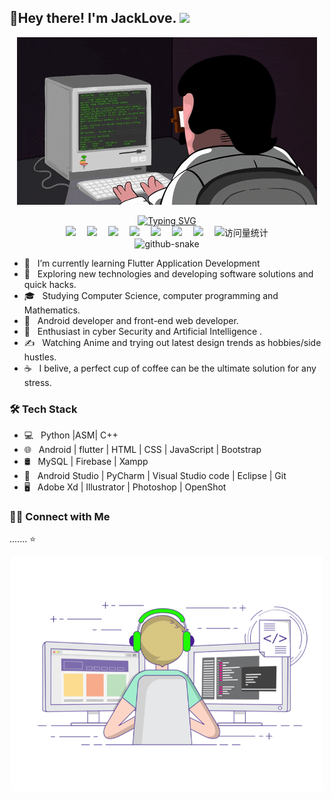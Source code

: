 <h2> 🙋Hey there! I'm JackLove. <img src="https://github.com/souvikguria98/souvikguria98/blob/master/Hi.gif" width="25"></h2>
<div align="center">
<!-- knock code pictures 敲代码的图片 -->
  <img align="center" src="https://github.com/MrXiao7/MrXiao7/blob/main/coding.gif" /><br>
</div>
</br>
  <div align="center">

  <!-- dynamic typing effect 动态打字效果 -->
  <div align="center">
    <a href="">
      <img src="https://readme-typing-svg.demolab.com?font=Fira+Code&pause=1000&width=435&lines=cout<<%22Hello%2C%20World%22<<endl%3B;哦豁，忘记打分号了!&center=true&size=27" alt="Typing SVG" />
    </a>
  </div>

  

  <!-- profile logo 个人资料徽标 -->
  <div align="center">
    <a href="/"><img src="https://img.shields.io/badge/Website-博客-blue" /></a>&emsp;
    <a href="/"><img src="https://img.shields.io/badge/Twitter-推特-blue" /></a>&emsp;
    <a href=""><img src="https://img.shields.io/badge/YouTube-油管-c32136" /></a>&emsp;
    <a href=""><img src="https://img.shields.io/badge/WeChat-微信-07c160" /></a>&emsp;
    <a href="/"><img src="https://img.shields.io/badge/Bilibili-B站-ff69b4" /></a>&emsp;
    <a href="/"><img src="https://img.shields.io/badge/CSDN-论坛-c32136" /></a>&emsp;
    <a href="/"><img src="https://img.shields.io/badge/Zhihu-知乎-blue" /></a>&emsp;
    <!-- visitor statistics logo 访问量统计徽标 -->
    <img src="https://komarev.com/ghpvc/?username=MrXiao7&label=Views&color=0e75b6&style=flat" alt="访问量统计" />
  </div>

<!-- Snake Code Contribution Map 贪吃蛇代码贡献图 -->
<picture>
  <source media="(prefers-color-scheme: dark)" srcset="https://cdn.jsdelivr.net/gh/sun0225SUN/sun0225SUN/profile-snake-contrib/github-contribution-grid-snake-dark.svg" />
  <source media="(prefers-color-scheme: light)" srcset="https://cdn.jsdelivr.net/gh/sun0225SUN/sun0225SUN/profile-snake-contrib/github-contribution-grid-snake.svg" />
  <img alt="github-snake" src="https://cdn.jsdelivr.net/gh/sun0225SUN/sun0225SUN/profile-snake-contrib/github-contribution-grid-snake-dark.svg" />
</picture>

</div>

- 🔭 &nbsp; I’m currently learning Flutter Application Development
- 🤔 &nbsp; Exploring new technologies and developing software solutions and quick hacks.
- 🎓 &nbsp; Studying Computer Science, computer programming and Mathematics.
- 💼 &nbsp; Android developer and front-end web developer.
- 🌱 &nbsp; Enthusiast in cyber Security and Artificial Intelligence .
- ✍️ &nbsp; Watching Anime and trying out latest design trends as hobbies/side hustles.
- ☕ &nbsp; I belive, a perfect cup of coffee can be the ultimate solution for any stress. 

<h3>🛠 Tech Stack</h3>

- 💻 &nbsp; Python |ASM| C++  
- 🌐 &nbsp; Android | flutter | HTML | CSS | JavaScript | Bootstrap 
- 🛢 &nbsp; MySQL | Firebase | Xampp
- 🔧 &nbsp; Android Studio | PyCharm | Visual Studio code | Eclipse | Git
- 🖥 &nbsp; Adobe Xd | Illustrator | Photoshop | OpenShot




<h3> 🤝🏻 Connect with Me </h3>

.......
⭐️ 
<div align="center">
<img align="center" alt="GIF" src="https://github.com/MrXiao7/MrXiao7/blob/main/gif3.gif" width="500"/>
  </div>

